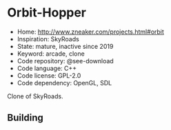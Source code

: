 # Orbit-Hopper

- Home: http://www.zneaker.com/projects.html#orbit
- Inspiration: SkyRoads
- State: mature, inactive since 2019
- Keyword: arcade, clone
- Code repository: @see-download
- Code language: C++
- Code license: GPL-2.0
- Code dependency: OpenGL, SDL

Clone of SkyRoads.

## Building
